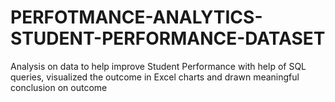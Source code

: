 # PERFOTMANCE-ANALYTICS-STUDENT-PERFORMANCE-DATASET
Analysis on data to help improve Student Performance with help of  SQL queries, visualized the outcome in Excel charts and drawn meaningful conclusion on outcome
